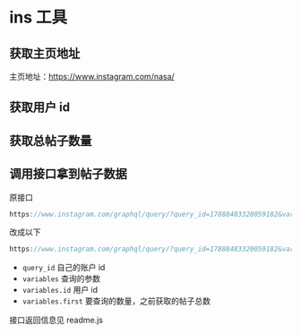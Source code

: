 # ins 工具

## 获取主页地址

主页地址：https://www.instagram.com/nasa/

## 获取用户 id 

## 获取总帖子数量

## 调用接口拿到帖子数据

原接口 

```js
https://www.instagram.com/graphql/query/?query_id=17888483320059182&variables={"id":"45290591","first":12,"after":"AQCyoVkgkNr0gQUUf8b_FKowvKc7fuRQWquE7_7VJlsTzHnyGhoPyTtlkAenwbvkpVWTETFG7H9f1tbiJO_8Mfz_xby8W4xTtoqzh0WjmrXmgQ"}
```

改成以下

```js
https://www.instagram.com/graphql/query/?query_id=17888483320059182&variables={"id":"45290591","first":12}
```

-   `query_id` 自己的账户 id
-   `variables` 查询的参数
-   `variables.id` 用户 id
-   `variables.first` 要查询的数量，之前获取的帖子总数

接口返回信息见 readme.js